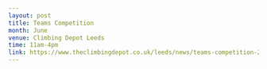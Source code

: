 ```yaml
---
layout: post
title: Teams Competition
month: June
venue: Climbing Depot Leeds
time: 11am-4pm
link: https://www.theclimbingdepot.co.uk/leeds/news/teams-competition-2018-16th-june-depot-leeds
---
```

